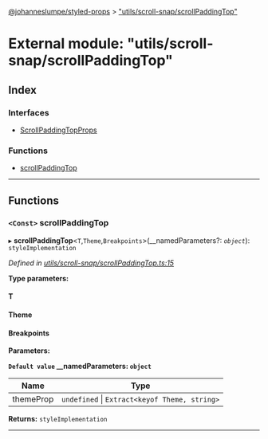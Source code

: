 [@johanneslumpe/styled-props](../README.md) > ["utils/scroll-snap/scrollPaddingTop"](../modules/_utils_scroll_snap_scrollpaddingtop_.md)

# External module: "utils/scroll-snap/scrollPaddingTop"

## Index

### Interfaces

* [ScrollPaddingTopProps](../interfaces/_utils_scroll_snap_scrollpaddingtop_.scrollpaddingtopprops.md)

### Functions

* [scrollPaddingTop](_utils_scroll_snap_scrollpaddingtop_.md#scrollpaddingtop)

---

## Functions

<a id="scrollpaddingtop"></a>

### `<Const>` scrollPaddingTop

▸ **scrollPaddingTop**<`T`,`Theme`,`Breakpoints`>(__namedParameters?: *`object`*): `styleImplementation`

*Defined in [utils/scroll-snap/scrollPaddingTop.ts:15](https://github.com/johanneslumpe/styled-props/blob/8e709f1/src/utils/scroll-snap/scrollPaddingTop.ts#L15)*

**Type parameters:**

#### T 
#### Theme 
#### Breakpoints 
**Parameters:**

**`Default value` __namedParameters: `object`**

| Name | Type |
| ------ | ------ |
| themeProp | `undefined` \| `Extract<keyof Theme, string>` |

**Returns:** `styleImplementation`

___

